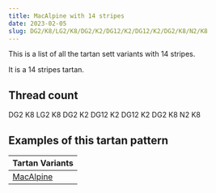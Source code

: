 ```yaml
---
title: MacAlpine with 14 stripes
date: 2023-02-05
slug: DG2/K8/LG2/K8/DG2/K2/DG12/K2/DG12/K2/DG2/K8/N2/K8
---
```

This is a list of all the tartan sett variants with 14 stripes.

It is a 14 stripes tartan.


## Thread count
DG2 K8 LG2 K8 DG2 K2 DG12 K2 DG12 K2 DG2 K8 N2 K8

## Examples of this tartan pattern

| Tartan Variants |
|---------------|
| [MacAlpine](/variants/dg2/k8/lg2/k8/dg2/k2/dg12/k2/dg12/k2/dg2/k8/n2/k8-dg11450d-k000000-lgaaaa00-naaaaaa)||
